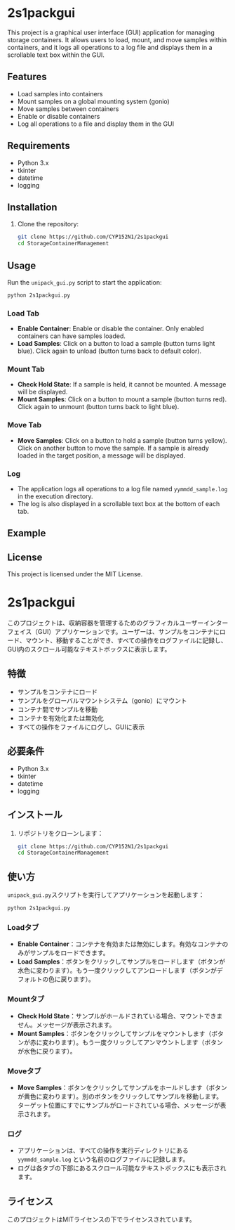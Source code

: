 # 2s1packgui

This project is a graphical user interface (GUI) application for managing storage containers. It allows users to load, mount, and move samples within containers, and it logs all operations to a log file and displays them in a scrollable text box within the GUI.

## Features

- Load samples into containers
- Mount samples on a global mounting system (gonio)
- Move samples between containers
- Enable or disable containers
- Log all operations to a file and display them in the GUI

## Requirements

- Python 3.x
- tkinter
- datetime
- logging

## Installation

1. Clone the repository:
    ```bash
    git clone https://github.com/CYP152N1/2s1packgui
    cd StorageContainerManagement
    ```

## Usage

Run the `unipack_gui.py` script to start the application:
```bash
python 2s1packgui.py
```

### Load Tab

- **Enable Container**: Enable or disable the container. Only enabled containers can have samples loaded.
- **Load Samples**: Click on a button to load a sample (button turns light blue). Click again to unload (button turns back to default color).

### Mount Tab

- **Check Hold State**: If a sample is held, it cannot be mounted. A message will be displayed.
- **Mount Samples**: Click on a button to mount a sample (button turns red). Click again to unmount (button turns back to light blue).

### Move Tab

- **Move Samples**: Click on a button to hold a sample (button turns yellow). Click on another button to move the sample. If a sample is already loaded in the target position, a message will be displayed.

### Log

- The application logs all operations to a log file named `yymmdd_sample.log` in the execution directory.
- The log is also displayed in a scrollable text box at the bottom of each tab.

## Example


## License

This project is licensed under the MIT License. 


# 2s1packgui

このプロジェクトは、収納容器を管理するためのグラフィカルユーザーインターフェイス（GUI）アプリケーションです。ユーザーは、サンプルをコンテナにロード、マウント、移動することができ、すべての操作をログファイルに記録し、GUI内のスクロール可能なテキストボックスに表示します。

## 特徴

- サンプルをコンテナにロード
- サンプルをグローバルマウントシステム（gonio）にマウント
- コンテナ間でサンプルを移動
- コンテナを有効化または無効化
- すべての操作をファイルにログし、GUIに表示

## 必要条件

- Python 3.x
- tkinter
- datetime
- logging

## インストール

1. リポジトリをクローンします：
    ```bash
    git clone https://github.com/CYP152N1/2s1packgui
    cd StorageContainerManagement
    ```

## 使い方

`unipack_gui.py`スクリプトを実行してアプリケーションを起動します：
```bash
python 2s1packgui.py
```

### Loadタブ

- **Enable Container**：コンテナを有効または無効にします。有効なコンテナのみがサンプルをロードできます。
- **Load Samples**：ボタンをクリックしてサンプルをロードします（ボタンが水色に変わります）。もう一度クリックしてアンロードします（ボタンがデフォルトの色に戻ります）。

### Mountタブ

- **Check Hold State**：サンプルがホールドされている場合、マウントできません。メッセージが表示されます。
- **Mount Samples**：ボタンをクリックしてサンプルをマウントします（ボタンが赤に変わります）。もう一度クリックしてアンマウントします（ボタンが水色に戻ります）。

### Moveタブ

- **Move Samples**：ボタンをクリックしてサンプルをホールドします（ボタンが黄色に変わります）。別のボタンをクリックしてサンプルを移動します。ターゲット位置にすでにサンプルがロードされている場合、メッセージが表示されます。

### ログ

- アプリケーションは、すべての操作を実行ディレクトリにある `yymmdd_sample.log` という名前のログファイルに記録します。
- ログは各タブの下部にあるスクロール可能なテキストボックスにも表示されます。


## ライセンス

このプロジェクトはMITライセンスの下でライセンスされています。
```

